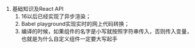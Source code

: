 1. 基础知识及React API
   1. 16以后已经实现了异步渲染；
   2. Babel playground实现实时的网上代码转换；
   3. 编译的时候，如果组件的名字是小写就按照字符串传入，否则传入变量，也就是为什么自定义组件一定要大写起手